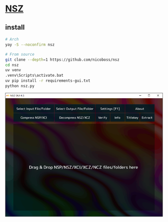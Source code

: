 # [NSZ](https://github.com/nicoboss/nsz)

## install

```sh
# Arch
yay -S --noconfirm nsz
```

```sh
# From source
git clone --depth=1 https://github.com/nicoboss/nsz
cd nsz
uv venv
.venv\Scripts\activate.bat
uv pip install -r requirements-gui.txt 
python nsz.py
```

![nsz](/_image/opt/nsz.png)
